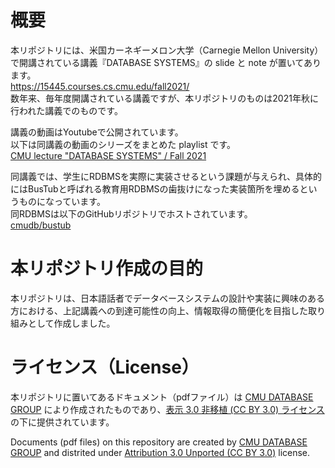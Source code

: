 # 概要
本リポジトリには、米国カーネギーメロン大学（Carnegie Mellon University）で開講されている講義『DATABASE SYSTEMS』の slide と note が置いてあります。  
https://15445.courses.cs.cmu.edu/fall2021/  
数年来、毎年度開講されている講義ですが、本リポジトリのものは2021年秋に行われた講義でのものです。  

講義の動画はYoutubeで公開されています。  
以下は同講義の動画のシリーズをまとめた playlist です。    
[CMU lecture "DATABASE SYSTEMS" / Fall 2021](https://www.youtube.com/playlist?list=PLiGMZiD2v76lInN3Sq68ZXtCraw627q5o)

同講義では、学生にRDBMSを実際に実装させるという課題が与えられ、具体的にはBusTubと呼ばれる教育用RDBMSの歯抜けになった実装箇所を埋めるというものになっています。  
同RDBMSは以下のGitHubリポジトリでホストされています。  
[cmudb/bustub](https://github.com/cmu-db/bustub)

# 本リポジトリ作成の目的
本リポジトリは、日本語話者でデータベースシステムの設計や実装に興味のある方における、上記講義への到達可能性の向上、情報取得の簡便化を目指した取り組みとして作成しました。

# ライセンス（License）
本リポジトリに置いてあるドキュメント（pdfファイル）は [CMU DATABASE GROUP](https://db.cs.cmu.edu/) により作成されたものであり、[表示 3.0 非移植 (CC BY 3.0) ライセンス](https://creativecommons.org/licenses/by/3.0/deed.ja) の下に提供されています。  

Documents (pdf files) on this repository are created by [CMU DATABASE GROUP](https://db.cs.cmu.edu/)  and distrited under [Attribution 3.0 Unported (CC BY 3.0)](https://creativecommons.org/licenses/by/3.0/deed.en) license.


